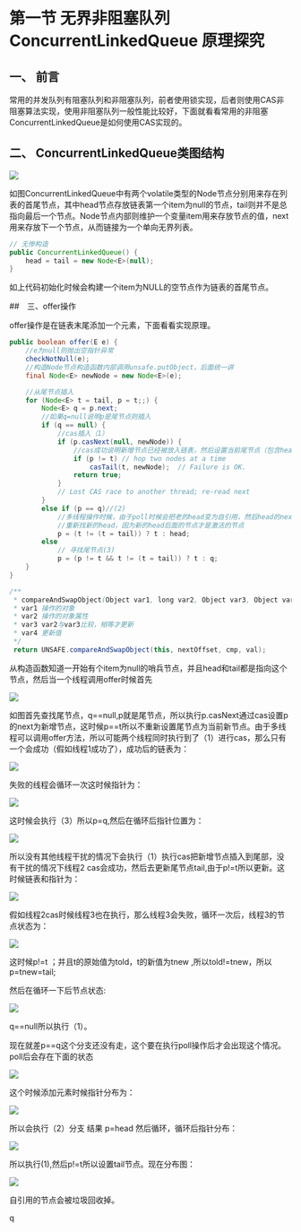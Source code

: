 # 第一节 无界非阻塞队列 ConcurrentLinkedQueue 原理探究

## 一、 前言

常用的并发队列有阻塞队列和非阻塞队列，前者使用锁实现，后者则使用CAS非阻塞算法实现，使用非阻塞队列一般性能比较好，下面就看看常用的非阻塞ConcurrentLinkedQueue是如何使用CAS实现的。

## 二、 ConcurrentLinkedQueue类图结构

![](./image/4aecdb0ed8fdd2be699b2183bb2e9f43.png)

如图ConcurrentLinkedQueue中有两个volatile类型的Node节点分别用来存在列表的首尾节点，其中head节点存放链表第一个item为null的节点，tail则并不是总指向最后一个节点。Node节点内部则维护一个变量item用来存放节点的值，next用来存放下一个节点，从而链接为一个单向无界列表。

````Java
// 无惨构造
public ConcurrentLinkedQueue() {
    head = tail = new Node<E>(null);
}
````
如上代码初始化时候会构建一个item为NULL的空节点作为链表的首尾节点。

##　三、offer操作

offer操作是在链表末尾添加一个元素，下面看看实现原理。

````java
public boolean offer(E e) {
    //e为null则抛出空指针异常
    checkNotNull(e);
    //构造Node节点构造函数内部调用unsafe.putObject，后面统一讲
    final Node<E> newNode = new Node<E>(e);

    //从尾节点插入
    for (Node<E> t = tail, p = t;;) {
        Node<E> q = p.next;
        //如果q=null说明p是尾节点则插入
        if (q == null) {
            //cas插入（1）
            if (p.casNext(null, newNode)) {
                //cas成功说明新增节点已经被放入链表，然后设置当前尾节点（包含head，1，3，5.。。个节点为尾节点）
                if (p != t) // hop two nodes at a time
                    casTail(t, newNode);  // Failure is OK.
                return true;
            }
            // Lost CAS race to another thread; re-read next
        }
        else if (p == q)//(2)
            //多线程操作时候，由于poll时候会把老的head变为自引用，然后head的next变为新head，所以这里需要
            //重新找新的head，因为新的head后面的节点才是激活的节点
            p = (t != (t = tail)) ? t : head;
        else
            // 寻找尾节点(3)
            p = (p != t && t != (t = tail)) ? t : q;
    }
}
````

````java
/**
 * compareAndSwapObject(Object var1, long var2, Object var3, Object var4)
 * var1 操作的对象
 * var2 操作的对象属性
 * var3 var2与var3比较，相等才更新
 * var4 更新值
 */
 return UNSAFE.compareAndSwapObject(this, nextOffset, cmp, val);
````

从构造函数知道一开始有个item为null的哨兵节点，并且head和tail都是指向这个节点，然后当一个线程调用offer时候首先

![](./image/ffd93c19c09b6c5591f7382260c10c28.png)

如图首先查找尾节点，q==null,p就是尾节点，所以执行p.casNext通过cas设置p的next为新增节点，这时候p==t所以不重新设置尾节点为当前新节点。由于多线程可以调用offer方法，所以可能两个线程同时执行到了（1）进行cas，那么只有一个会成功（假如线程1成功了），成功后的链表为：

![](./image/682af59a258a6ae73550393fb78606ca.png)

失败的线程会循环一次这时候指针为：

![](./image/1a3e28b265a9fb82d5f3fc9110f83e84.png)

这时候会执行（3）所以p=q,然后在循环后指针位置为：

![](./image/e746d09143356e456d855022f74bdf2d.png)

所以没有其他线程干扰的情况下会执行（1）执行cas把新增节点插入到尾部，没有干扰的情况下线程2 cas会成功，然后去更新尾节点tail,由于p!=t所以更新。这时候链表和指针为：

![](./image/7b0a12eef44ff7585833778b7d2c669c.png)

假如线程2cas时候线程3也在执行，那么线程3会失败，循环一次后，线程3的节点状态为：

![](./image/ab4ee4a94d1d8703f614b96fbe88ccde.png)

这时候p!=t ；并且t的原始值为told，t的新值为tnew ,所以told!=tnew，所以 p=tnew=tail;

然后在循环一下后节点状态:

![](./image/a56c2604bd5eece5644a8665c2ad2eb6.png)

q==null所以执行（1）。

现在就差p==q这个分支还没有走，这个要在执行poll操作后才会出现这个情况。poll后会存在下面的状态

![](./image/3cddb9349292ac24a5f1ecf742dbd750.png)

这个时候添加元素时候指针分布为：

![](./image/cdd658a96c93bfe4c3545963d9242481.png)

所以会执行（2）分支 结果 p=head
然后循环，循环后指针分布：

![](./image/490ccafbf991cf6f57fb2a13ac2e31ca.png)

所以执行(1),然后p!=t所以设置tail节点。现在分布图：

![](./image/0361a9fe1737a03d798789401656cdb9.png)

自引用的节点会被垃圾回收掉。









































































q
